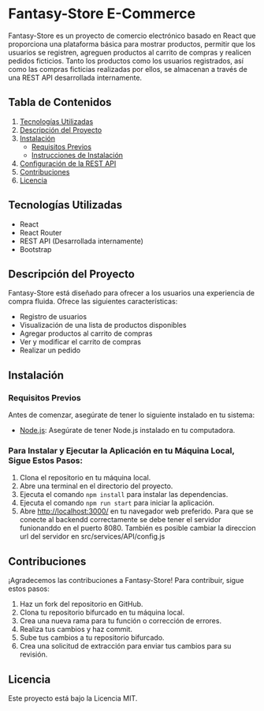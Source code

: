 # Fantasy-Store E-Commerce

Fantasy-Store es un proyecto de comercio electrónico basado en React que proporciona una plataforma básica para mostrar productos, permitir que los usuarios se registren, agreguen productos al carrito de compras y realicen pedidos ficticios. Tanto los productos como los usuarios registrados, así como las compras ficticias realizadas por ellos, se almacenan a través de una REST API desarrollada internamente.

## Tabla de Contenidos

1. [Tecnologías Utilizadas](#tecnologías-utilizadas)
2. [Descripción del Proyecto](#descripción-del-proyecto)
3. [Instalación](#instalación)
    - [Requisitos Previos](#requisitos-previos)
    - [Instrucciones de Instalación](#instrucciones-de-instalación)
4. [Configuración de la REST API](#configuración-de-la-REST-API)
5. [Contribuciones](#contribuciones)
6. [Licencia](#licencia)

## Tecnologías Utilizadas
- React
- React Router
- REST API (Desarrollada internamente)
- Bootstrap

## Descripción del Proyecto
Fantasy-Store está diseñado para ofrecer a los usuarios una experiencia de compra fluida. Ofrece las siguientes características:

- Registro de usuarios
- Visualización de una lista de productos disponibles
- Agregar productos al carrito de compras
- Ver y modificar el carrito de compras
- Realizar un pedido

## Instalación

### Requisitos Previos
Antes de comenzar, asegúrate de tener lo siguiente instalado en tu sistema:
- [Node.js](https://nodejs.org/): Asegúrate de tener Node.js instalado en tu computadora.

### Para Instalar y Ejecutar la Aplicación en tu Máquina Local, Sigue Estos Pasos:
1. Clona el repositorio en tu máquina local.
2. Abre una terminal en el directorio del proyecto.
3. Ejecuta el comando `npm install` para instalar las dependencias.
4. Ejecuta el comando `npm run start` para iniciar la aplicación.
5. Abre [http://localhost:3000/](http://localhost:3000/) en tu navegador web preferido.
Para que se conecte al backendd correctamente se debe tener el servidor funionanddo en el puerto 8080. También es posible cambiar la direccion url del servidor en src/services/API/config.js

## Contribuciones
¡Agradecemos las contribuciones a Fantasy-Store! Para contribuir, sigue estos pasos:
1. Haz un fork del repositorio en GitHub.
2. Clona tu repositorio bifurcado en tu máquina local.
3. Crea una nueva rama para tu función o corrección de errores.
4. Realiza tus cambios y haz commit.
5. Sube tus cambios a tu repositorio bifurcado.
6. Crea una solicitud de extracción para enviar tus cambios para su revisión.

## Licencia
Este proyecto está bajo la Licencia MIT.
